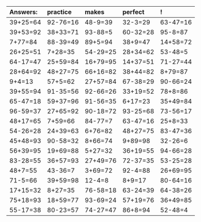 | Answers: | practice | makes | perfect | ! |
| :--- | :--- | :--- | :--- | :--- |
| 39+25=64 | 92-76=16 | 48-9=39 | 32-3=29 | 63-47=16 | 
| 39+53=92 | 38+33=71 | 93-88=5 | 60-32=28 | 95-8=87 | 
| 7+77=84 | 88-39=49 | 89+5=94 | 38+9=47 | 14+58=72 | 
| 26+25=51 | 7+28=35 | 54-29=25 | 28+34=62 | 53-48=5 | 
| 64-17=47 | 25+59=84 | 16+79=95 | 14+37=51 | 71-27=44 | 
| 28+64=92 | 48+27=75 | 66+16=82 | 38+44=82 | 8+79=87 | 
| 9+4=13 | 57+5=62 | 27+57=84 | 67-38=29 | 90-66=24 | 
| 39+55=94 | 91-35=56 | 92-66=26 | 33+19=52 | 78+8=86 | 
| 65-47=18 | 59+37=96 | 91-56=35 | 6+17=23 | 35+49=84 | 
| 96-59=37 | 27+65=92 | 90-18=72 | 93-25=68 | 73-56=17 | 
| 48+17=65 | 7+59=66 | 84-77=7 | 63-47=16 | 25+8=33 | 
| 54-26=28 | 24+39=63 | 6+76=82 | 48+27=75 | 83-47=36 | 
| 45+48=93 | 90-58=32 | 8+66=74 | 9+89=98 | 32-26=6 | 
| 56+39=95 | 19+69=88 | 5+27=32 | 36+19=55 | 94-66=28 | 
| 83-28=55 | 36+57=93 | 27+49=76 | 72-37=35 | 53-25=28 | 
| 48+7=55 | 43-36=7 | 3+69=72 | 92-4=88 | 26+69=95 | 
| 71-5=66 | 39+59=98 | 12-4=8 | 8+9=17 | 80-64=16 | 
| 17+15=32 | 8+27=35 | 76-58=18 | 63-24=39 | 64-38=26 | 
| 75+18=93 | 18+59=77 | 93-69=24 | 57+19=76 | 36+49=85 | 
| 55-17=38 | 80-23=57 | 74-27=47 | 86+8=94 | 52-48=4 | 
